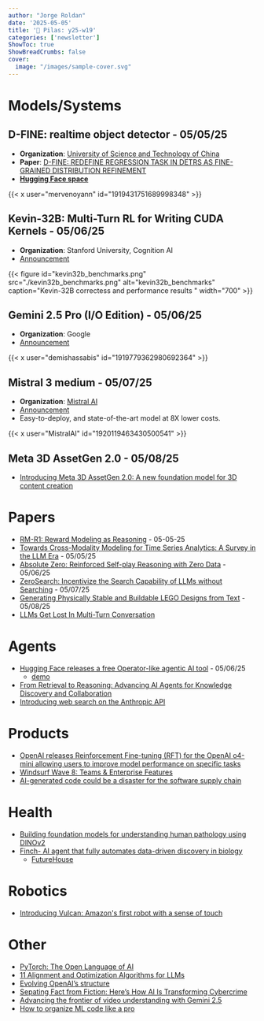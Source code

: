 ```yaml
---
author: "Jorge Roldan"
date: '2025-05-05'
title: '🔋 Pilas: y25-w19'
categories: ['newsletter']
ShowToc: true
ShowBreadCrumbs: false
cover:
  image: "/images/sample-cover.svg"
---
```


# Models/Systems
## D-FINE: realtime object detector - 05/05/25
- **Organization**: [University of Science and Technology of China](https://en.ustc.edu.cn/)
- **Paper**: [D-FINE: REDEFINE REGRESSION TASK IN DETRS AS
FINE-GRAINED DISTRIBUTION REFINEMENT](https://arxiv.org/pdf/2410.13842)
- [**Hugging Face space**](https://huggingface.co/collections/ustc-community/d-fine-68109b427cbe6ee36b4e7352)

{{< x user="mervenoyann" id="1919431751689998348" >}}

## Kevin-32B: Multi-Turn RL for Writing CUDA Kernels  - 05/06/25
- **Organization**: Stanford University, Cognition AI
- [Announcement](https://cognition.ai/blog/kevin-32b)

{{< figure id="kevin32b_benchmarks.png" src="./kevin32b_benchmarks.png" alt="kevin32b_benchmarks" caption="Kevin-32B correctess and performance results " width="700"  >}}

## Gemini 2.5 Pro (I/O Edition) - 05/06/25
- **Organization**: Google
- [Announcement](https://blog.google/products/gemini/gemini-2-5-pro-updates/)

{{< x user="demishassabis" id="1919779362980692364" >}}

## Mistral 3 medium - 05/07/25
-  **Organization**: [Mistral AI](https://mistral.ai/)
-  [Announcement](https://mistral.ai/news/mistral-medium-3)
-  Easy-to-deploy, and state-of-the-art model at 8X lower costs.

{{< x user="MistralAI" id="1920119463430500541" >}}

## Meta 3D AssetGen 2.0 - 05/08/25
- [Introducing Meta 3D AssetGen 2.0: A new foundation model for 3D content creation](https://developers.meta.com/horizon/blog/AssetGen2?utm_source=tldrai)


# Papers
- [RM-R1: Reward Modeling as Reasoning](https://arxiv.org/abs/2505.02387) - 05-05-25
- [Towards Cross-Modality Modeling for Time Series Analytics: A Survey in the LLM Era](https://arxiv.org/abs/2505.02583) - 05/05/25
- [Absolute Zero: Reinforced Self-play Reasoning with Zero Data](https://arxiv.org/abs/2505.03335) - 05/06/25
- [ZeroSearch: Incentivize the Search Capability of LLMs without Searching](https://arxiv.org/abs/2505.04588) - 05/07/25
- [Generating Physically Stable and Buildable LEGO Designs from Text](https://arxiv.org/abs/2505.05469) - 05/08/25
- [LLMs Get Lost In Multi-Turn Conversation](https://arxiv.org/abs/2505.06120)

# Agents
-  [Hugging Face releases a free Operator-like agentic AI tool](https://techcrunch.com/2025/05/06/hugging-face-releases-a-free-operator-like-agentic-ai-tool/) - 05/06/25
   -  [demo](https://huggingface.co/spaces/smolagents/computer-agent)
- [From Retrieval to Reasoning: Advancing AI Agents for Knowledge Discovery and Collaboration](http://i.stanford.edu/~jure/pub/talks2/leskovec-relational-www_keynote-apr25v2.pdf)
- [Introducing web search on the Anthropic API](https://www.anthropic.com/news/web-search-api)

# Products
- [OpenAI releases Reinforcement Fine-tuning (RFT) for the OpenAI o4-mini allowing users to improve model performance on specific tasks](https://platform.openai.com/docs/guides/rft-use-cases)
- [Windsurf Wave 8: Teams & Enterprise Features](https://windsurf.com/blog/windsurf-wave-8-teams-and-enterprise)
- [AI-generated code could be a disaster for the software supply chain](https://arstechnica.com/security/2025/04/ai-generated-code-could-be-a-disaster-for-the-software-supply-chain-heres-why/)

# Health
- [Building foundation models for understanding human pathology using DINOv2](https://ai.meta.com/blog/mahmood-lab-human-pathology-dinov2/)
- [Finch- AI agent that fully automates data-driven discovery in biology](https://x.com/SGRodriques/status/1919771744216482105)
   - [FutureHouse](https://www.futurehouse.org/)

# Robotics
- [Introducing Vulcan: Amazon's first robot with a sense of touch](https://www.aboutamazon.com/news/operations/amazon-vulcan-robot-pick-stow-touch)

# Other
- [PyTorch: The Open Language of AI](https://pytorch.org/blog/pytorch-the-open-language-of-ai/)
- [11 Alignment and Optimization Algorithms for LLMs](https://huggingface.co/posts/Kseniase/849940009274643)
- [Evolving OpenAI’s structure](https://openai.com/index/evolving-our-structure/)
 - [Sepating Fact from Fiction: Here’s How AI Is Transforming Cybercrime](https://www.fortinet.com/blog/industry-trends/separating-fact-from-fiction-how-ai-is-transforming-cybercrime)
- [Advancing the frontier of video understanding with Gemini 2.5](https://developers.googleblog.com/en/gemini-2-5-video-understanding/?utm_source=tldrai)
- [How to organize ML code like a pro](https://x.com/paulabartabajo_/status/1922532915461681390)